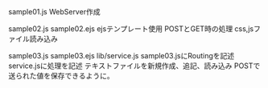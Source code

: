sample01.js 
WebServer作成

sample02.js sample02.ejs
ejsテンプレート使用
POSTとGET時の処理
css,jsファイル読み込み

sample03.js  sample03.ejs lib/service.js
sample03.jsにRoutingを記述
service.jsに処理を記述
テキストファイルを新規作成、追記、読み込み
POSTで送られた値を保存できるように。